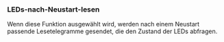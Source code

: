 ﻿### **LEDs-nach-Neustart-lesen**

Wenn diese Funktion ausgewählt wird, werden nach einem Neustart passende Lesetelegramme gesendet, die den Zustand der LEDs abfragen.

